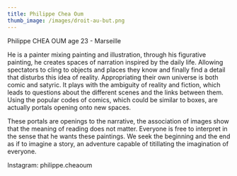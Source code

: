 ```yaml
---
title: Philippe Chea Oum
thumb_image: /images/droit-au-but.png
---
```

Philippe CHEA OUM age 23 - Marseille

He is a painter mixing painting and illustration, through his figurative painting, he creates spaces of narration inspired by the daily life. Allowing spectators to cling to objects and places they know and finally find a detail that disturbs this idea of reality. Appropriating their own universe is both comic and satyric. It plays with the ambiguity of reality and fiction, which leads to questions about the different scenes and the links between them. Using the popular codes of comics, which could be similar to boxes, are actually portals opening onto new spaces.

 These portals are openings to the narrative, the association of images show that the meaning of reading does not matter. Everyone is free to interpret in the sense that he wants these paintings. We seek the beginning and the end as if to imagine a story, an adventure capable of titillating the imagination of everyone.

Instagram: philippe.cheaoum